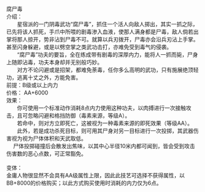 <title>腐尸毒</title>
<meta name="GENERATOR" content="WinCHM">
<meta http-equiv="Content-Type" content="text/html; charset=gb2312">
<br>腐尸毒
<br>介绍：
<br>　　星宿派的一门阴毒武功“腐尸毒”，抓住一个活人向敌人掷出，其实一抓之际，已先将该人抓死，手爪中所喂的剧毒渗入血液，使那人满身都是尸毒，敌人倘若出掌将那人掠开，势非沾到尸毒不可。就算以兵刃拨开，尸毒亦会沿兵刃沾上手掌。甚至闪身躲避，或是以劈空掌之类武功击打，亦难免受到毒气的侵袭。
<br>　　“腐尸毒”功夫的要旨，全在练成带有剧毒的深厚内力，能将人一抓而毙，尸身上随即沾毒，功夫本身却并无别般巧妙。
<br>　　对方不论闪避或是招架，都难免荼毒，任你多么高明的武功，只有施展绝顶轻功，逃离十丈之外，方能免害。
<br>前提：B级或以上内力
<br>价格： AA+6000
<br>效果：
<br>　　你可使用一个标准动作消耗8点内力使用这种功夫，以肉搏进行一次接触攻击，且可忽略闪避和格挡防御（毒素来源，等级A）。
<br>　　若命中，则对方立即死亡，这被视为一种毒素来源的即死效果（等级AA）。
<br>　　此外，若是成功杀死目标，则可用其尸身对另一目标进行一次投掷，其武器伤害视为视为尸体体积和天武取低。
<br>　  尸体投掷碰撞后会散发出焦味，以其中心半径10米内都可闻到，皆会受到攻击伤害数的恶心点数，可正常豁免。
<br>
<br>变体：
<br>    金庸人物很显然不会具有AA级属性上限，因此此技艺可选择不获得属性，以BB+8000的价格购买；以此方式购买使用时消耗的内力仅为6点。
<br>
<br>
<br>